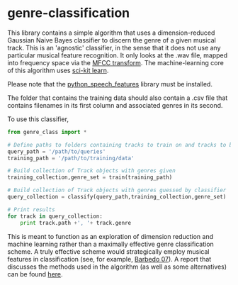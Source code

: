 # genre-classification

This library contains a simple algorithm that uses a dimension-reduced Gaussian Naive Bayes classifier to discern the genre of a given musical track. This is an 'agnostic' classifier, in the sense that it does not use any particular musical feature recognition. It only looks at the .wav file, mapped into frequency space via the [MFCC transform](http://www.practicalcryptography.com/miscellaneous/machine-learning/guide-mel-frequency-cepstral-coefficients-mfccs/). The machine-learning core of this algorithm uses [sci-kit learn](http://scikit-learn.org/stable/).

Please note that the [python_speech_features](https://github.com/jameslyons/python_speech_features) library must be installed.

The folder that contains the training data should also contain a .csv file that contains filenames in its first column and associated genres in its second.

To use this classifier,

```python
from genre_class import *

# Define paths to folders containing tracks to train on and tracks to be classified
query_path = '/path/to/queries'
training_path = '/path/to/training/data'

# Build collection of Track objects with genres given
training_collection,genre_set = train(training_path)

# Build collection of Track objects with genres guessed by classifier
query_collection = classify(query_path,training_collection,genre_set)

# Print results
for track in query_collection:
    print track.path +', '+ track.genre
```

This is meant to function as an exploration of dimension reduction and machine learning rather than a maximally effective genre classification scheme. A truly effective scheme would strategically employ musical features in classification (see, for example, [Barbedo 07](http://www.asp.eurasipjournals.com/content/pdf/1687-6180-2007-064960.pdf)). A report that discusses the methods used in the algorithm (as well as some alternatives) can be found [here](https://drive.google.com/file/d/0B_uQ2Fw3yuKWZzNoNndLUzRoRVE/view?usp=sharing).
